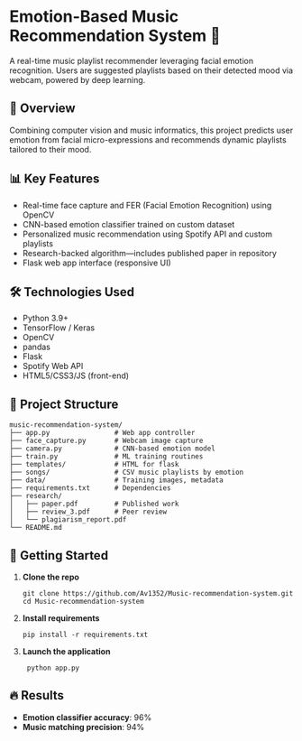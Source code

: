 # Emotion-Based Music Recommendation System 🎼

A real-time music playlist recommender leveraging facial emotion recognition. Users are suggested playlists based on their detected mood via webcam, powered by deep learning.

## 🚩 Overview

Combining computer vision and music informatics, this project predicts user emotion from facial micro-expressions and recommends dynamic playlists tailored to their mood.

## 📊 Key Features

- Real-time face capture and FER (Facial Emotion Recognition) using OpenCV
- CNN-based emotion classifier trained on custom dataset
- Personalized music recommendation using Spotify API and custom playlists
- Research-backed algorithm—includes published paper in repository
- Flask web app interface (responsive UI)

## 🛠 Technologies Used

- Python 3.9+
- TensorFlow / Keras
- OpenCV
- pandas
- Flask
- Spotify Web API
- HTML5/CSS3/JS (front-end)

## 📁 Project Structure

```
music-recommendation-system/
├── app.py                # Web app controller
├── face_capture.py       # Webcam image capture
├── camera.py             # CNN-based emotion model
├── train.py              # ML training routines
├── templates/            # HTML for flask
├── songs/                # CSV music playlists by emotion
├── data/                 # Training images, metadata
├── requirements.txt      # Dependencies
├── research/
│   ├── paper.pdf         # Published work
│   ├── review_3.pdf      # Peer review
│   └── plagiarism_report.pdf
└── README.md
```

## 🚀 Getting Started

1. **Clone the repo**

   ```
   git clone https://github.com/Av1352/Music-recommendation-system.git
   cd Music-recommendation-system
   ```

2. **Install requirements**

   ```
   pip install -r requirements.txt
   ```


3. **Launch the application**

   ```
    python app.py
    ```

## 🔥 Results

- **Emotion classifier accuracy**: 96%
- **Music matching precision**: 94%
